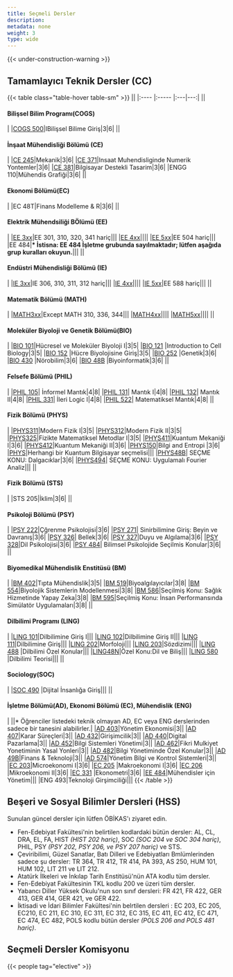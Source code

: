 ```yaml
---
title: Seçmeli Dersler
description:
metadata: none
weight: 3
type: wide
---
```


{{< under-construction-warning >}}

## Tamamlayıcı Teknik Dersler (CC)

<!-- prettier-ignore-start -->
{{< table class="table-hover table-sm" >}}
||
|:---- |:----- |:---|---:|
|| <h4>Bilişsel Bilim Programı(COGS)</h4>|
|[COGS 500](https://cogsci.bogazici.edu.tr/tr/courses)|IBilişsel Bilime Giriş|3|6|
|| <h4>İnşaat Mühendisliği Bölümü (CE)</h4>|
|[CE 245](http://www.ce.bogazici.edu.tr/?q=course-list-undergraduate)|Mekanik|3|6|
|[CE 371](http://www.ce.bogazici.edu.tr/?q=course-list-undergraduate)|Insaat Muhendisliginde Numerik Yontemler|3|6|
|[CE 381](http://www.ce.bogazici.edu.tr/?q=course-list-undergraduate)|Bilgisayar Destekli Tasarim|3|6|
|ENGG 110|Mühendis Grafiği|3|6|
||<h4>Ekonomi Bölümü(EC)</h4>|
|EC 48T|Finans Modelleme & R|3|6|
|| <h4>Elektrik Mühendsiliği BÖlümü (EE)</h4>|
|[EE 3xx](https://ee.bogazici.edu.tr/tr/undergraduate-courses)|EE 301, 310, 320, 341 hariç|||
|[EE 4xx](https://ee.bogazici.edu.tr/tr/undergraduate-courses)||||
|[EE 5xx](https://ee.bogazici.edu.tr/tr/graduate-courses)|EE 504 hariç|||
|EE 484|**\* İstisna: EE 484 İşletme grubunda sayılmaktadır; lütfen aşağıda grup kuralları okuyun.**|||
|| <h4>Endüstri Mühendisliği Bölümü (IE)</h4>|
|[IE 3xx](https://ie.bogazici.edu.tr/tr/undergraduate-courses)|IE 306, 310, 311, 312 hariç|||
|[IE 4xx](https://ie.bogazici.edu.tr/tr/undergraduate-courses)||||
|[IE 5xx](https://ie.bogazici.edu.tr/tr/graduate-courses)|EE 588 hariç|||
|| <h4>Matematik Bölümü (MATH)</h4>|
|[MATH3xx](https://math.bogazici.edu.tr/tr/undergraduate-courses#:~:text=Math%20323)|Except MATH 310, 336, 344|||
|[MATH4xx](https://math.bogazici.edu.tr/tr/undergraduate-courses#:~:text=Math%20401)||||
|[MATH5xx](https://math.bogazici.edu.tr/tr/graduate-courses)||||
|| <h4>Moleküler Biyoloji ve Genetik Bölümü(BIO)</h4>|
|[BIO 101](https://mbg.bogazici.edu.tr/tr/undergraduate-courses#:~:text=BIO%20101)|Hücresel ve Moleküler Biyoloji I|3|5|
|[BIO 121](https://mbg.bogazici.edu.tr/tr/undergraduate-courses#:~:text=BIO%20121) |Introduction to Cell Biology|3|5|
|[BIO 152](https://mbg.bogazici.edu.tr/tr/undergraduate-courses#:~:text=BIO%20152) |Hücre Biyolojisine Giriş|3|5|
|[BIO 252](https://mbg.bogazici.edu.tr/tr/undergraduate-courses#:~:text=BIO%20252) |Genetik|3|6|
|[BIO 430](https://mbg.bogazici.edu.tr/tr/undergraduate-courses#:~:text=BIO%20430) |Nörobilim|3|6|
|[BIO 48B](https://mbg.bogazici.edu.tr/tr/undergraduate-courses) |Biyoinformatik|3|6|
|| <h4>Felsefe Bölümü (PHIL)</h4>|
|[PHIL 105](https://phil.bogazici.edu.tr/tr/undergraduate-courses#:~:text=PHIL%20105)| İnformel Mantık|4|8|
|[PHIL 131](https://phil.bogazici.edu.tr/tr/undergraduate-courses#:~:text=PHIL%20131)| Mantık I|4|8|
|[PHIL 132](https://phil.bogazici.edu.tr/tr/undergraduate-courses#:~:text=PHIL%20132)| Mantık II|4|8|
|[PHIL 331](https://phil.bogazici.edu.tr/tr/undergraduate-courses)| İleri Logic I|4|8|
|[PHIL 522](https://phil.bogazici.edu.tr/tr/past-ma-course-catalogue#~:text=PHIL%20522)| Matematiksel Mantık|4|8|
|| <h4>Fizik Bölümü (PHYS)</h4>|
|[PHYS311](https://phys.bogazici.edu.tr/tr/all-physics-courses#:~:text=PHYS%20311)|Modern Fizik I|3|5|
|[PHYS312](https://phys.bogazici.edu.tr/tr/all-physics-courses#:~:text=PHYS%20312)|Modern Fizik II|3|5|
|[PHYS325](https://phys.bogazici.edu.tr/tr/all-physics-courses#:~:text=PHYS%20325)|Fizikte Matematiksel Metodlar I|3|5|
|[PHYS411](https://phys.bogazici.edu.tr/tr/all-physics-courses#:~:text=PHYS%20411)|Kuantum Mekaniği I|3|6|
|[PHYS412](https://phys.bogazici.edu.tr/tr/all-physics-courses#:~:text=PHYS%20412)|Kuantum Mekaniği II|3|6|
|[PHYS150](https://phys.bogazici.edu.tr/tr/all-physics-courses)|Bilgi and Entropi |3|6|
|[PHYS](https://phys.bogazici.edu.tr/tr/all-physics-courses)|Herhangi bir Kuantum Bilgisayar seçmelisi|||
|[PHYS48B](https://phys.bogazici.edu.tr/tr/all-physics-courses)| SEÇME KONU: Dalgacıklar|3|6|
|[PHYS494](https://phys.bogazici.edu.tr/tr/all-physics-courses)| SEÇME KONU: Uygulamalı Fourier Analiz|||
|| <h4>Fizik Bölümü (STS)</h4>|
|STS 205|İklim|3|6|
|| <h4>Psikoloji Bölümü (PSY)</h4>|
|[PSY 222](https://bogazici.edu.tr/tr-TR/Content/Akademik/Lisans_Katalogu/FenEdebiyat_Fakultesi/Psikoloji_Bolumu#:~:text=PSY%20222%20Learning)|Çğrenme Psikolojisi|3|6|
|[PSY 271](https://bogazici.edu.tr/tr-TR/Content/Akademik/Lisans_Katalogu/FenEdebiyat_Fakultesi/Psikoloji_Bolumu#:~:text=PSY%20271)| Sinirbilimine Giriş: Beyin ve Davranış|3|6|
|[PSY 326](https://bogazici.edu.tr/tr-TR/Content/Akademik/Lisans_Katalogu/FenEdebiyat_Fakultesi/Psikoloji_Bolumu#:~:text=PSY%20326)| Bellek|3|6|
|[PSY 327](https://bogazici.edu.tr/tr-TR/Content/Akademik/Lisans_Katalogu/FenEdebiyat_Fakultesi/Psikoloji_Bolumu#:~:text=PSY%20327)|Duyu ve Algılama|3|6|
|[PSY 328](https://bogazici.edu.tr/tr-TR/Content/Akademik/Lisans_Katalogu/FenEdebiyat_Fakultesi/Psikoloji_Bolumu#:~:text=PSY%20328)|Dil Psikolojisi|3|6|
|[PSY 484](https://bogazici.edu.tr/tr-TR/Content/Akademik/Lisans_Katalogu/FenEdebiyat_Fakultesi/Psikoloji_Bolumu#:~:text=PSY%20484)| Bilimsel Psikolojide Seçilmis Konular|3|6|
|| <h4>Biyomedikal Mühendislik Enstitüsü (BM)</h4>|
|[BM 402](https://bme.bogazici.edu.tr/tr/ders-tanimlari)|Tıpta Mühendislik|3|5|
|[BM 519](https://bme.bogazici.edu.tr/tr/ders-tanimlari)|Biyoalgılayıcılar|3|8|
|[BM 554](https://bme.bogazici.edu.tr/tr/ders-tanimlari)|Biyolojik Sistemlerin Modellenmesi|3|8|
|[BM 586](https://bme.bogazici.edu.tr/tr/ders-tanimlari)|Seçilmiş Konu: Sağlık Hizmetinde Yapay Zeka|3|8|
|[BM 595](https://bme.bogazici.edu.tr/tr/ders-tanimlari)|Seçilmiş Konu: İnsan Performansında Simülatör Uygulamaları|3|8|
|| <h4>Dilbilimi Programı (LING)</h4>|
|[LING 101](https://linguistics.bogazici.edu.tr/tr/undergraduate-courses#:~:text=LING%20101)|Dilbilimine Giriş I|||
|[LING 102](https://linguistics.bogazici.edu.tr/tr/undergraduate-courses#:~:text=LING%20102)|Dilbilimine Giriş II|||
|[LING 111](https://linguistics.bogazici.edu.tr/tr/undergraduate-courses#:~:text=LING%20111)|Dilbilimine Giriş|||
|[LING 202](https://linguistics.bogazici.edu.tr/tr/undergraduate-courses#:~:text=LING%20202)|Morfoloji|||
|[LING 203](https://linguistics.bogazici.edu.tr/tr/undergraduate-courses#:~:text=LING%20203)|Sözdizimi|||
|[LING 488](https://linguistics.bogazici.edu.tr/tr/undergraduate-courses#:~:text=LING%2048) |Dilbilimi Özel Konular|||
|[LING48N](https://linguistics.bogazici.edu.tr/tr/undergraduate-courses#:~:text=LING%2048)|Özel Konu:Dil ve Biliş|||
|[LING 580](https://linguistics.bogazici.edu.tr/tr/ma-course-list#:~:text=LING%2058) |Dilbilimi Teorisi|||
|| <h4>Sociology(SOC)</h4>|
|[SOC 490](https://sociology.bogazici.edu.tr/tr/undergraduate-courses) |Dijital İnsanlığa Giriş|||
|| <h4>İşletme Bölümü(AD), Ekonomi Bölümü (EC), Mühendislik (ENG)</h4>|
||* Öğrenciler listedeki teknik olmayan AD, EC veya ENG derslerinden sadece bir tanesini alabilirler.|
|[AD 403](https://mgmt.bogazici.edu.tr/tr/course-descriptions)|Yönetim Ekonomisi|3||
|[AD 407](https://mgmt.bogazici.edu.tr/tr/course-descriptions)|Karar Süreçleri|3||
|[AD 432](https://mgmt.bogazici.edu.tr/tr/course-descriptions)|Girişimcilik|3||
|[AD 440](https://mgmt.bogazici.edu.tr/tr/course-descriptions)|Digital Pazarlama|3||
|[AD 452](https://mgmt.bogazici.edu.tr/tr/course-descriptions)|Bilgi Sistemleri Yönetimi|3||
|[AD 462](https://mgmt.bogazici.edu.tr/tr/course-descriptions)|Fikri Mulkiyet Yonetiminin Yasal Yonleri|3||
|[AD 482](https://mgmt.bogazici.edu.tr/tr/course-descriptions)|Bilgi Yönetiminde Özel Konular|3||
|[AD 49B](https://mgmt.bogazici.edu.tr/tr/course-descriptions)|Finans & Teknoloji|3||
|[AD 574](https://mgmt.bogazici.edu.tr/tr/ma/course-descriptions)|Yönetim Bilgi ve Kontrol Sistemleri|3||
|[EC 203](https://econ.bogazici.edu.tr/tr/undergraduate-courses)|Microekonomi I|3|6|
|[EC 205](https://econ.bogazici.edu.tr/tr/undergraduate-courses) |Makroekonomi I|3|6|
|[EC 206](https://econ.bogazici.edu.tr/tr/undergraduate-courses) |Mikroekonomi II|3|6|
|[EC 331](https://econ.bogazici.edu.tr/tr/undergraduate-courses) |Ekonometri|3|6|
|[EE 484](https://econ.bogazici.edu.tr/tr/undergraduate-courses)|Mühendisler için Yönetim|||
|ENG 493|Teknoloji Girşimciliği|||
{{< /table >}}
<!-- prettier-ignore-end -->

## Beşeri ve Sosyal Bilimler Dersleri (HSS)

Sunulan güncel dersler için lütfen ÖBİKAS'ı ziyaret edin.

<ul>
    <li>Fen-Edebiyat Fakültesi'nin belirtilen kodlardaki bütün dersler: AL, CL, DRA, EL, FA, HIST <em>(HIST 202 hariç)</em>, SOC <em>(SOC 204 ve SOC 304 hariç)</em>, PHIL, PSY <em>(PSY 202, PSY 206, ve PSY 207 hariç)</em> ve STS.</li>
    <li> Çeviribilimi, Güzel Sanatlar, Batı Dilleri ve Edebiyatları Bmlümlerinden sadece şu dersler: TR 364, TR 412, TR 414, PA 393, AS 250, HUM 101, HUM 102, LIT 211 ve LIT 212.</li>
    <li>Atatürk İlkeleri ve İnkılap Tarih Enstitüsü'nün ATA kodlu tüm dersler.</li>
    <li>Fen-Edebiyat Fakültesinin TKL kodlu 200 ve üzeri tüm dersler.</li>
    <li>Yabancı Diller Yüksek Okulu'nun son sınıf dersleri: FR 421, FR 422, GER 413, GER 414, GER 421, ve GER 422.</li>
    <li>İktisadi ve İdari Bilimler Fakültesi'nin belrtilen dersleri : EC 203, EC 205, EC210, EC 211, EC 310, EC 311, EC 312, EC 315, EC 411, EC 412, EC 471, EC 474, EC 482, POLS kodlu bütün dersler <em>(POLS 206 and POLS 481 hariç)</em>.</li>
</ul>

## Seçmeli Dersler Komisyonu

{{< people tag="elective" >}}
